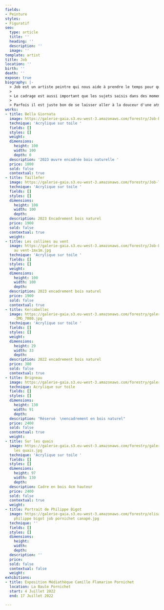 ```yaml
---
fields:
- Peinture
styles:
- Figuratif
seo:
  type: article
  title: ''
  heading: ''
  description: ''
  image: ''
template: artist
title: Job
location: ''
birth: ''
death: ''
expose: true
biography: |-
  > Job est un artiste peintre qui nous aide à prendre le temps pour que nos souvenirs apparaissent inondés par une lumière solaire et une palette de couleurs chaudes comme le sable.
  >
  > Le cadrage est aussi important que les sujets saisis dans des moments de vie discrets, simples et heureux. Tout en traits, perspectives et lignes de fuite, la ville devient décors de cinéma propice à laisser notre imagination raconter la suite de l'histoire.
  >
  > Parfois il est juste bon de se laisser aller à la douceur d'une atmosphère légère.
works:
- title: Bella Giornata
  image: https://galerie-gaia.s3.eu-west-3.amazonaws.com/forestry/Job-bella giornata-100x100.jpg
  technique: 'Acrylique sur toile '
  fields: []
  styles: []
  weight: 
  dimensions:
    height: 100
    width: 100
    depth: 0
  description: '2023 œuvre encadrée bois naturelle '
  price: 1800
  sold: false
  contextual: true
- title: Taillefer
  image: https://galerie-gaia.s3.eu-west-3.amazonaws.com/forestry/Job-Taillefer-1mx1m.jpg
  technique: 'Acrylique sur toile '
  fields: []
  styles: []
  dimensions:
    height: 100
    width: 100
    depth: 
  description: 2023 Encadrement bois naturel
  price: 1900
  sold: false
  contextual: true
  weight: 
- title: Les collines au vent
  image: https://galerie-gaia.s3.eu-west-3.amazonaws.com/forestry/Job-Les Collines
    au vent-1mx1m.jpg
  technique: 'Acrylique sur toile '
  fields: []
  styles: []
  weight: 
  dimensions:
    height: 100
    width: 100
    depth: 
  description: 2023 encadrement bois naturel
  price: 1900
  sold: false
  contextual: true
- title: Kercabellec
  image: https://galerie-gaia.s3.eu-west-3.amazonaws.com/forestry/galerie gaia - job
    -IMG_7080.jpg
  technique: 'Acrylique sur toile '
  fields: []
  styles: []
  weight: 
  dimensions:
    height: 29
    width: 33
    depth: 
  description: 2022 encadrement bois naturel
  price: 380
  sold: false
  contextual: true
- title: Brigneau
  image: https://galerie-gaia.s3.eu-west-3.amazonaws.com/forestry/galerie-gaia-Job-Brigneau-1300x820.jpg
  technique: Acrylique sur toile
  fields: []
  styles: []
  dimensions:
    height: 130
    width: 91
    depth: 
  description: "Réservé  \nencadrement en bois naturel"
  price: 2400
  sold: false
  contextual: true
  weight: 
- title: Sur les quais
  image: https://galerie-gaia.s3.eu-west-3.amazonaws.com/forestry/galerie-gaia-job-sur
    les quais.jpg
  technique: 'Acrylique sur toile '
  fields: []
  styles: []
  dimensions:
    height: 97
    width: 130
    depth: 
  description: Cadre en bois 4cm hauteur
  price: 2400
  sold: false
  contextual: true
  weight: 
- title: Portrait de Philippe Bigot
  image: https://galerie-gaia.s3.eu-west-3.amazonaws.com/forestry/elisabeth givre-
    philippe bigot job pornichet canapé.jpg
  technique: ''
  fields: []
  styles: []
  dimensions:
    height: 
    width: 
    depth: 
  description: ''
  price: 
  sold: false
  contextual: false
  weight: 
exhibitions:
- title: Exposition Médiathèque Camille Flamarion Pornichet
  location: La Baule Pornichet
  start: 4 Juillet 2022
  end: 17 Juillet 2022

---
```

